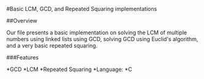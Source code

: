 #Basic LCM, GCD, and Repeated Squaring implementations

##Overview

Our file presents a basic implementation on solving the LCM of multiple
numbers using linked lists using GCD, solving GCD using Euclid's
algorithm, and a very basic repeated squaring.

###Features

*GCD
*LCM
*Repeated Squaring
*Language:
    *C
